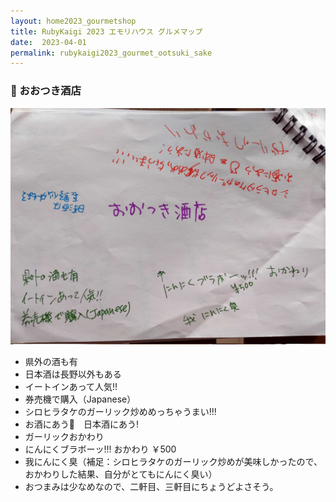 ```yaml
---
layout: home2023_gourmetshop
title: RubyKaigi 2023 エモリハウス グルメマップ
date:  2023-04-01
permalink: rubykaigi2023_gourmet_ootsuki_sake
---
```

<div class="container">
  <h3 id="ootsuki_sake">🍶 おおつき酒店</h3>
  <div class="row">
    <div class="col-md-6">
      <img src="/assets/images/rubykaigi2023_gourmetmap/ootsuki_sake.jpg" class="hand-write">
    </div>
    <div class="col-md-6">
      <ul>
		<li>県外の酒も有</li>
		<li>日本酒は長野以外もある</li>
		<li>イートインあって人気!!</li>
		<li>券売機で購入（Japanese）</li>
		<li>シロヒラタケのガーリック炒めめっちゃうまい!!!</li>
		<li>お酒にあう🍶　日本酒にあう!</li>
		<li>ガーリックおかわり </li>
		<li>にんにくブラボーッ!!! おかわり ￥500</li>
		<li>我にんにく臭（補足：シロヒラタケのガーリック炒めが美味しかったので、おかわりした結果、自分がとてもにんにく臭い）</li>
		<li>おつまみは少なめなので、二軒目、三軒目にちょうどよさそう。</li>
      </ul>
    </div>
  </div>
</div>
